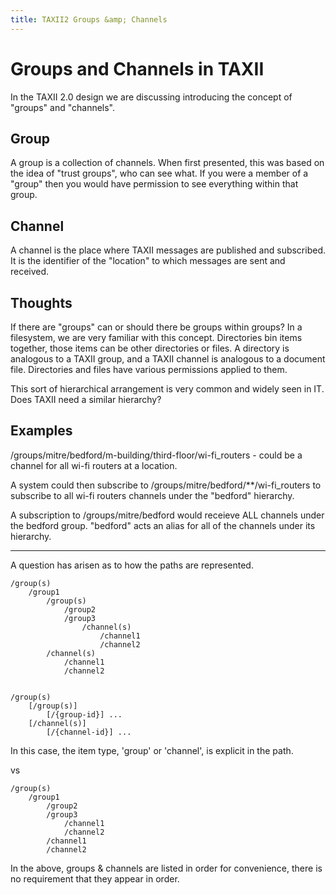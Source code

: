 ```yaml
---
title: TAXII2 Groups &amp; Channels
---
```

# Groups and Channels in TAXII

In the TAXII 2.0 design we are discussing introducing the concept of "groups" and "channels".

## Group

A group is a collection of channels. When first presented, this was based on the idea of "trust groups", who can see what.
If you were a member of a "group" then you would have permission to see everything within that group.

## Channel

A channel is the place where TAXII messages are published and subscribed. It is the identifier of the "location" to which
messages are sent and received.

## Thoughts

If there are "groups" can or should there be groups within groups? In a filesystem, we are very familiar with this concept.
Directories bin items together, those items can be other directories or files. A directory is analogous to a TAXII group, and 
a TAXII channel is analogous to a document file. Directories and files have various permissions applied to them.

This sort of hierarchical arrangement is very common and widely seen in IT. Does TAXII need a similar hierarchy?

## Examples

/groups/mitre/bedford/m-building/third-floor/wi-fi_routers - could be a channel for all wi-fi routers at a location.

A system could then subscribe to /groups/mitre/bedford/**/wi-fi_routers to subscribe to all wi-fi routers channels
under the "bedford" hierarchy.

A subscription to /groups/mitre/bedford would receieve ALL channels under the bedford group. "bedford" acts an alias
for all of the channels under its hierarchy.

---

A question has arisen as to how the paths are represented.

	/group(s)
		/group1
			/group(s)
        		/group2
        		/group3
					/channel(s)
						/channel1
						/channel2
			/channel(s)
				/channel1
				/channel2
        
        
	/group(s)
		[/group(s)]
			[/{group-id}] ...
		[/channel(s)]
			[/{channel-id}] ...

In this case, the item type, 'group' or 'channel', is explicit in the path.

vs

	/group(s)
		/group1
			/group2
			/group3
				/channel1
				/channel2
    		/channel1
			/channel2
  
In the above, groups & channels are listed in order for convenience, there is no requirement that they appear in order.
